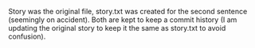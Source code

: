 Story was the original file, story.txt was created for the second sentence (seemingly on accident). 
Both are kept to keep a commit history (I am updating the original story to keep it the same as 
story.txt to avoid confusion).
